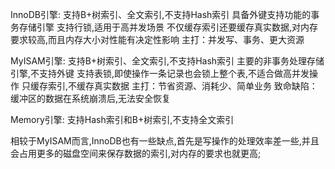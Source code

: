 InnoDB引擎: 支持B+树索引、全文索引,不支持Hash索引
           具备外键支持功能的事务存储引擎
           支持行锁,适用于高并发场景
           不仅缓存索引还要缓存真实数据,对内存要求较高,而且内存大小对性能有决定性影响
           主打：并发写、事务、更大资源

MyISAM引擎: 支持B+树索引、全文索引,不支持Hash索引
           主要的非事务处理存储引擎,不支持外键
           支持表锁,即使操作一条记录也会锁上整个表,不适合做高并发操作
           只缓存索引,不缓存真实数据
           主打：节省资源、消耗少、简单业务
           致命缺陷：缓冲区的数据在系统崩溃后,无法安全恢复

Memory引擎: 支持Hash索引和B+树索引,不支持全文索引

相较于MyISAM而言,InnoDB也有一些缺点,首先是写操作的处理效率差一些,并且会占用更多的磁盘空间来保存数据的索引,对内存的要求也就更高;